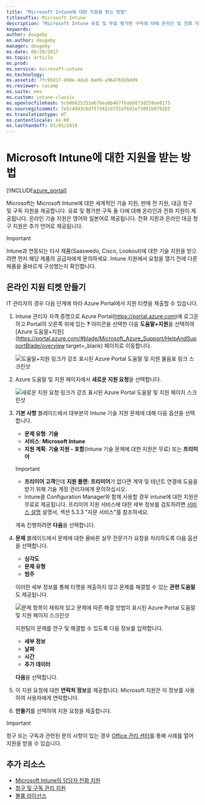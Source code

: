 ```yaml
---
title: "Microsoft Intune에 대한 지원을 받는 방법"
titlesuffix: Microsoft Intune
description: "Microsoft Intune 유료 및 무료 평가판 구독에 대해 온라인 및 전화 지원을 받습니다."
keywords: 
author: dougeby
ms.author: dougeby
manager: dougeby
ms.date: 06/28/2017
ms.topic: article
ms.prod: 
ms.service: microsoft-intune
ms.technology: 
ms.assetid: 7fc95d17-098e-4da5-8a09-a96476569dd9
ms.reviewer: cacamp
ms.suite: ems
ms.custom: intune-classic
ms.openlocfilehash: 5cb06625351e67bea8b467f6ab6873d258ee8175
ms.sourcegitcommit: 7e5c4d43cbd757342cb731bf691ef3891b0792b5
ms.translationtype: HT
ms.contentlocale: ko-KR
ms.lasthandoff: 03/05/2018
---
```

# <a name="how-to-get-support-for-microsoft-intune"></a>Microsoft Intune에 대한 지원을 받는 방법

[!INCLUDE[azure_portal](./includes/note-for-both-portals.md)]

Microsoft는 Microsoft Intune에 대한 세계적인 기술 지원, 판매 전 지원, 대금 청구 및 구독 지원을 제공합니다. 유료 및 평가판 구독 둘 다에 대해 온라인과 전화 지원이 제공됩니다. 온라인 기술 지원은 영어와 일본어로 제공됩니다. 전화 지원과 온라인 대금 청구 지원은 추가 언어로 제공됩니다.

>[!IMPORTANT]
> Intune과 연동되는 타사 제품(Saaswedo, Cisco, Lookout)에 대한 기술 지원을 받으려면 먼저 해당 제품의 공급자에게 문의하세요. Intune 지원에서 요청을 열기 전에 다른 제품을 올바르게 구성했는지 확인합니다.

## <a name="create-an-online-support-ticket"></a>온라인 지원 티켓 만들기

IT 관리자의 경우 다음 단계에 따라 Azure Portal에서 지원 티켓을 제출할 수 있습니다.

1. Intune 관리자 자격 증명으로 Azure Portal(https://portal.azure.com)에 로그온하고 Portal의 오른쪽 위에 있는 **?** 아이콘을 선택한 다음 **도움말+지원**을 선택하여 [Azure 도움말+지원](https://portal.azure.com/#blade/Microsoft_Azure_Support/HelpAndSupportBlade/overview target=_blank) 페이지로 이동합니다.

    ![도움말+지원 링크가 강조 표시된 Azure Portal 도움말 및 지원 물음표 링크 스크린샷](./media/azure-get-support.png)

2. Azure 도움말 및 지원 페이지에서 **새로운 지원 요청**을 선택합니다.

    ![새로운 지원 요청 링크가 강조 표시된 Azure Portal 도움말 및 지원 페이지 스크린샷](./media/azure-support-ticket-link.png)

3. **기본 사항** 블레이드에서 대부분의 Intune 기술 지원 문제에 대해 다음 옵션을 선택합니다.
    - **문제 유형**: **기술**
    - **서비스**: **Microsoft Intune**
    - **지원 계획**: **기술 지원 - 포함**(Intune 기술 문제에 대한 지원은 무료) 또는 **프리미어**
    
    >[!IMPORTANT]
    >- **프리미어 고객**인데 **지원 플랜: 프리미어**가 없다면 계약 및 테넌트 연결에 도움을 받기 위해 기술 계정 관리자에게 문의하십시오.
    >- Intune을 Configuration Manager와 함께 사용할 경우 intune에 대한 지원은 무료로 제공됩니다. 프리미어 지원 서비스에 대한 세부 정보를 검토하려면 [서비스 설명](https://enterprise.microsoft.com/en-us/services/services-list/) 설명서, 섹션 5.3.3 "자문 서비스"를 참조하세요.

    계속 진행하려면 **다음**을 선택합니다.

4. **문제** 블레이드에서 문제에 대한 올바른 실무 전문가가 요청을 처리하도록 다음 옵션을 선택합니다.

    - **심각도**
    - **문제 유형**
    - **범주**

    이러한 세부 정보를 통해 티켓을 제출하지 않고 문제를 해결할 수 있는 **관련 도움말**도 제공됩니다.

    ![문제 항목이 채워져 있고 문제에 따른 해결 방법이 표시된 Azure Portal 도움말 및 지원 페이지 스크린샷](./media/support-need-solutions.png)

    지원팀이 문제를 연구 및 해결할 수 있도록 다음 정보를 입력합니다.
    
    - **세부 정보**
    - **날짜**
    - **시간**
    - **추가 데이터**

    **다음**을 선택합니다.

5. 이 지원 요청에 대한 **연락처 정보**를 제공합니다. Microsoft 지원은 이 정보를 사용하여 사용자에게 연락합니다.
6. **만들기**를 선택하여 지원 요청을 제출합니다.

>[!IMPORTANT]
>청구 또는 구독과 관련된 문의 사항이 있는 경우 [Office 관리 센터](https://portal.office.com/Support/SupportEntry.aspx)를 통해 사례를 열어 지원을 받을 수 있습니다.

## <a name="additional-resources"></a>추가 리소스
- [Microsoft Intune의 담당자 전화 지원](phone-support-contact.md)
- [청구 및 구독 관리 지원](https://support.office.com/article/Contact-Office-365-for-business-support-Admin-Help-32a17ca7-6fa0-4870-8a8d-e25ba4ccfd4b)
- [볼륨 라이선스](http://go.microsoft.com/fwlink/p/?LinkID=282015)
